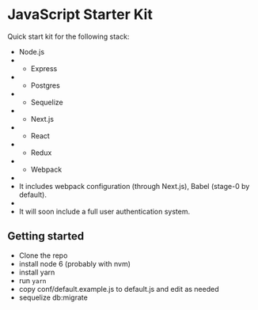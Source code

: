 # JavaScript Starter Kit
Quick start kit for the following stack:
* Node.js
* * Express
* * Postgres
* * Sequelize
* * Next.js
* * React
* * Redux
* * Webpack
*
* It includes webpack configuration (through Next.js), Babel (stage-0 by default). 
*
* It will soon include a full user authentication system.

## Getting started
* Clone the repo
* install node 6 (probably with nvm)
* install yarn
* run `yarn`
* copy conf/default.example.js to default.js and edit as needed
* sequelize db:migrate
